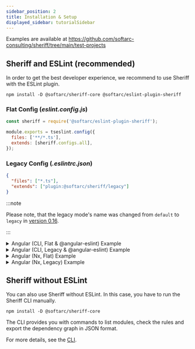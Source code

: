 ```yaml
---
sidebar_position: 2
title: Installation & Setup
displayed_sidebar: tutorialSidebar
---
```


Examples are available at https://github.com/softarc-consulting/sheriff/tree/main/test-projects

## Sheriff and ESLint (recommended)

In order to get the best developer experience, we recommend to use Sheriff with the ESLint plugin.

```shell
npm install -D @softarc/sheriff-core @softarc/eslint-plugin-sheriff
```

### Flat Config (_eslint.config.js_)

```javascript
const sheriff = require('@softarc/eslint-plugin-sheriff');

module.exports = tseslint.config({
  files: ['**/*.ts'],
  extends: [sheriff.configs.all],
});
```

### Legacy Config (_.eslintrc.json_)

```json
{
  "files": ["*.ts"],
  "extends": ["plugin:@softarc/sheriff/legacy"]
}
```

:::note

Please note, that the legacy mode's name was changed from `default` to `legacy` in [version 0.16](./release-notes/0.16).

:::

<details>

<summary>Angular (CLI, Flat & @angular-eslint) Example</summary>

```javascript
// @ts-check
const eslint = require('@eslint/js');
const tseslint = require('typescript-eslint');
const angular = require('angular-eslint');
const sheriff = require('@softarc/eslint-plugin-sheriff');

module.exports = tseslint.config(
  {
    files: ['**/*.ts'],
    extends: [
      eslint.configs.recommended,
      ...tseslint.configs.recommended,
      ...tseslint.configs.stylistic,
      ...angular.configs.tsRecommended,
    ],
    processor: angular.processInlineTemplates,
    rules: {
      '@angular-eslint/directive-selector': [
        'error',
        {
          type: 'attribute',
          prefix: 'eternal',
          style: 'camelCase',
        },
      ],
      '@angular-eslint/component-selector': [
        'error',
        {
          type: 'element',
          prefix: 'eternal',
          style: 'kebab-case',
        },
      ],
    },
  },
  {
    files: ['**/*.html'],
    extends: [...angular.configs.templateRecommended, ...angular.configs.templateAccessibility],
    rules: {},
  },
  {
    files: ['**/*.ts'],
    extends: [sheriff.configs.all],
  },
);
```

</details>

<details>

<summary>Angular (CLI, Legacy & @angular-eslint) Example</summary>

```json5
{
  root: true,
  ignorePatterns: ['projects/**/*'],
  overrides: [
    {
      files: ['*.ts'],
      extends: [
        'eslint:recommended',
        'plugin:@typescript-eslint/recommended',
        'plugin:@angular-eslint/recommended',
        'plugin:@angular-eslint/template/process-inline-templates',
      ],
      rules: {
        '@angular-eslint/directive-selector': [
          'error',
          {
            type: 'attribute',
            prefix: 'eternal',
            style: 'camelCase',
          },
        ],
        '@angular-eslint/component-selector': [
          'error',
          {
            type: 'element',
            prefix: 'eternal',
            style: 'kebab-case',
          },
        ],
      },
    },
    {
      files: ['*.html'],
      extends: ['plugin:@angular-eslint/template/recommended'],
      rules: {},
    },
    {
      files: ['*.ts'],
      extends: ['plugin:@softarc/sheriff/legacy'],
    },
  ],
}
```

</details>

<details>
  <summary>Angular (Nx, Flat) Example</summary>

**eslint.config.mjs**

```js
import nx from '@nx/eslint-plugin';
import sheriff from '@softarc/eslint-plugin-sheriff'; // <-- add this

export default [
  ...nx.configs['flat/base'],
  ...nx.configs['flat/typescript'],
  ...nx.configs['flat/javascript'],
  sheriff.configs.all, // <-- add this
  // ... further settings
];
```

</details>

<details>

<summary>Angular (Nx, Legacy) Example</summary>

```jsonc
{
  "root": true,
  "ignorePatterns": ["**/*"],
  "plugins": ["@nrwl/nx"],
  "overrides": [
    // existing rules...
    {
      "files": ["*.ts"],
      "extends": ["plugin:@softarc/sheriff/legacy"],
    },
  ],
}
```

</details>

## Sheriff without ESLint

You can also use Sheriff without ESLint. In this case, you have to run the Sheriff CLI manually.

```shell
npm install -D @softarc/sheriff-core
```

The CLI provides you with commands to list modules, check the rules and export the dependency graph in JSON format.

For more details, see the [CLI](./cli).
